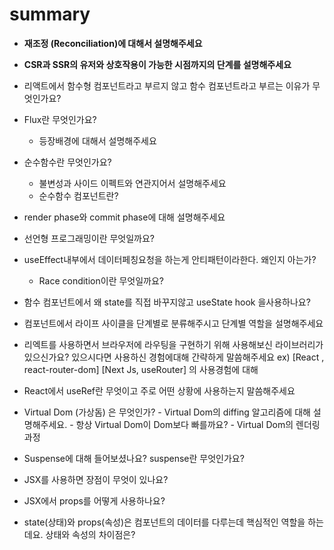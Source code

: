 # summary

- ****재조정 (Reconciliation)에 대해서 설명해주세요****
- **CSR과 SSR의 유저와 상호작용이 가능한 시점까지의 단계를 설명해주세요**
- 리액트에서 함수형 컴포넌트라고 부르지 않고 함수 컴포넌트라고 부르는 이유가 무엇인가요?
- Flux란 무엇인가요?
    - 등장배경에 대해서 설명해주세요

- 순수함수란 무엇인가요?
    - 불변성과 사이드 이펙트와 연관지어서 설명해주세요
    - 순수함수 컴포넌트란?
- render phase와 commit phase에 대해 설명해주세요
- 선언형 프로그래밍이란 무엇일까요?
- useEffect내부에서 데이터페칭요청을 하는게 안티패턴이라한다. 왜인지 아는가?
    - Race condition이란 무엇일까요?

- 함수 컴포넌트에서 왜 state를 직접 바꾸지않고 useState hook 을사용하나요?

- 컴포넌트에서 라이프 사이클을 단계별로 분류해주시고 단계별 역할을 설명해주세요

- 리엑트를 사용하면서 브라우저에 라우팅을 구현하기 위해 사용해보신 라이브러리가 있으신가요? 있으시다면 사용하신 경험에대해 간략하게 말씀해주세요
ex) [React , react-router-dom] [Next Js, useRouter] 의 사용경험에 대해

- React에서 useRef란 무엇이고 주로 어떤 상황에 사용하는지 말씀해주세요

- Virtual Dom (가상돔) 은 무엇인가? - Virtual Dom의 diffing 알고리즘에 대해 설명해주세요. - 항상 Virtual Dom이 Dom보다 빠를까요? - Virtual Dom의 렌더링 과정
- Suspense에 대해 들어보셨나요? suspense란 무엇인가요?
- JSX를 사용하면 장점이 무엇이 있나요?
- JSX에서 props를 어떻게 사용하나요?
- state(상태)와 props(속성)은 컴포넌트의 데이터를 다루는데 핵심적인 역할을 하는데요. 상태와 속성의 차이점은?